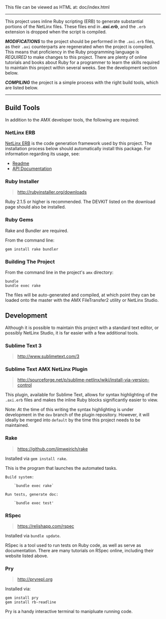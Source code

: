 This file can be viewed as HTML at:
doc/index.html

--------------------------------------------------------------------------------

This project uses inline Ruby scripting (ERB) to generate substantial portions
of the NetLinx files. These files end in ***.axi.erb***, and the `.erb`
extension is dropped when the script is compiled.

***MODIFICATIONS*** to the project should be performed in the `.axi.erb` files,
as their `.axi` counterparts are regenerated when the project is compiled.
This means that proficiency in the Ruby programming language is *REQUIRED*
to make changes to this project. There are plenty of online tutorials and
books about Ruby for a programmer to learn the skills required to maintain
this project within several weeks. See the development section below.

***COMPILING*** the project is a simple process with the right build tools,
which are listed below.

--------------------------------------------------------------------------------

## Build Tools


In addition to the AMX developer tools, the following are required:


### NetLinx ERB

[NetLinx ERB](https://github.com/amclain/netlinx-erb) is the code generation
framework used by this project. The installation process below should
automatically install this package. For information regarding its usage, see:

* [Readme](https://github.com/amclain/netlinx-erb/blob/master/README.md)
* [API Documentation](http://www.rubydoc.info/gems/netlinx-erb)

### Ruby Installer

> http://rubyinstaller.org/downloads

Ruby 2.1.5 or higher is recommended. The DEVKIT listed on the download page
should also be installed.


### Ruby Gems

Rake and Bundler are required.

From the command line:

	gem install rake bundler


### Building The Project

From the command line in the project's `amx` directory:

	bundle
	bundle exec rake

The files will be auto-generated and compiled, at which point they can be loaded
onto the master with the AMX FileTransfer2 utility or NetLinx Studio.



## Development

Although it is possible to maintain this project with a standard text editor,
or possibly NetLinx Studio, it is far easier with a few additional tools.


### Sublime Text 3

> http://www.sublimetext.com/3


### Sublime Text AMX NetLinx Plugin

> http://sourceforge.net/p/sublime-netlinx/wiki/install-via-version-control
	
This plugin, available for Sublime Text, allows for syntax highlighting of the
`.axi.erb` files and makes the inline Ruby blocks significantly easier to view.

Note: At the time of this writing the syntax highlighting is under development
in the `dev` branch of the plugin repository. However, it will ideally be merged
into `default` by the time this project needs to be maintained.


### Rake

> https://github.com/jimweirich/rake

Installed via `gem install rake`.

This is the program that launches the automated tasks.

	Build system:
	
		`bundle exec rake`
	
	Run tests, generate doc:
	
		`bundle exec test'


### RSpec

> https://relishapp.com/rspec
	
Installed via `bundle update`.

RSpec is a tool used to run tests on Ruby code, as well as serve as documentation.
There are many tutorials on	RSpec online, including their website listed above.


### Pry

> http://pryrepl.org

Installed via:

	gem install pry
	gem install rb-readline

Pry is a handy interactive terminal to manipluate running code.
